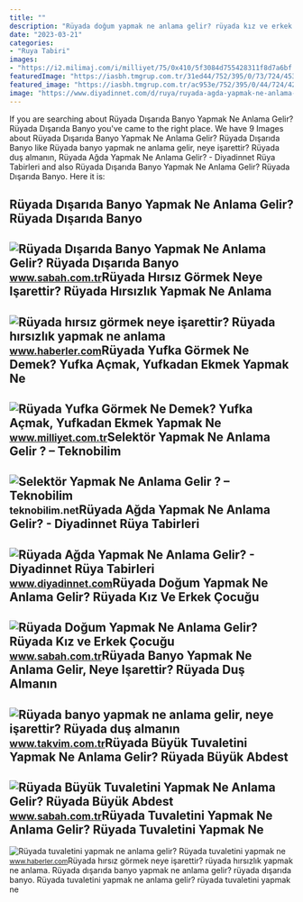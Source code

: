 ```yaml
---
title: ""
description: "Rüyada doğum yapmak ne anlama gelir? rüyada kız ve erkek çocuğu"
date: "2023-03-21"
categories:
- "Ruya Tabiri"
images:
- "https://i2.milimaj.com/i/milliyet/75/0x410/5f3084d755428311f8d7a6bf.jpg"
featuredImage: "https://iasbh.tmgrup.com.tr/31ed44/752/395/0/73/724/453?u=https://isbh.tmgrup.com.tr/sbh/2019/10/16/1571237749877.jpg"
featured_image: "https://iasbh.tmgrup.com.tr/ac953e/752/395/0/44/724/424?u=https://isbh.tmgrup.com.tr/sbh/2022/06/20/ruyada-disarida-banyo-yapmak-ne-anlama-gelir-ruyada-disarida-banyo-yapmanin-anlami-1655708699971.jpg"
image: "https://www.diyadinnet.com/d/ruya/ruyada-agda-yapmak-ne-anlama-gelir-2994.jpg"
---
```


If you are searching about Rüyada Dışarıda Banyo Yapmak Ne Anlama Gelir? Rüyada Dışarıda Banyo you've came to the right place. We have 9 Images about Rüyada Dışarıda Banyo Yapmak Ne Anlama Gelir? Rüyada Dışarıda Banyo like Rüyada banyo yapmak ne anlama gelir, neye işarettir? Rüyada duş almanın, Rüyada Ağda Yapmak Ne Anlama Gelir? - Diyadinnet Rüya Tabirleri and also Rüyada Dışarıda Banyo Yapmak Ne Anlama Gelir? Rüyada Dışarıda Banyo. Here it is:

Rüyada Dışarıda Banyo Yapmak Ne Anlama Gelir? Rüyada Dışarıda Banyo
-------------------------------------------------------------------

 ![Rüyada Dışarıda Banyo Yapmak Ne Anlama Gelir? Rüyada Dışarıda Banyo](https://iasbh.tmgrup.com.tr/ac953e/752/395/0/44/724/424?u=https://isbh.tmgrup.com.tr/sbh/2022/06/20/ruyada-disarida-banyo-yapmak-ne-anlama-gelir-ruyada-disarida-banyo-yapmanin-anlami-1655708699971.jpg) <small>www.sabah.com.tr</small>Rüyada Hırsız Görmek Neye Işarettir? Rüyada Hırsızlık Yapmak Ne Anlama
----------------------------------------------------------------------

 ![Rüyada hırsız görmek neye işarettir? Rüyada hırsızlık yapmak ne anlama](https://i.hbrcdn.com/haber/2021/11/15/ruyada-hirsiz-gormek-neye-isarettir-ruyada-14531510_5695_amp.jpg) <small>www.haberler.com</small>Rüyada Yufka Görmek Ne Demek? Yufka Açmak, Yufkadan Ekmek Yapmak Ne
-------------------------------------------------------------------

 ![Rüyada Yufka Görmek Ne Demek? Yufka Açmak, Yufkadan Ekmek Yapmak Ne](https://i2.milimaj.com/i/milliyet/75/0x410/5f3084d755428311f8d7a6bf.jpg) <small>www.milliyet.com.tr</small>Selektör Yapmak Ne Anlama Gelir ? – Teknobilim
----------------------------------------------

 ![Selektör Yapmak Ne Anlama Gelir ? – Teknobilim](https://teknobilim.net/storage/selektor-yapma-ne-demek.jpg) <small>teknobilim.net</small>Rüyada Ağda Yapmak Ne Anlama Gelir? - Diyadinnet Rüya Tabirleri
---------------------------------------------------------------

 ![Rüyada Ağda Yapmak Ne Anlama Gelir? - Diyadinnet Rüya Tabirleri](https://www.diyadinnet.com/d/ruya/ruyada-agda-yapmak-ne-anlama-gelir-2994.jpg) <small>www.diyadinnet.com</small>Rüyada Doğum Yapmak Ne Anlama Gelir? Rüyada Kız Ve Erkek Çocuğu
---------------------------------------------------------------

 ![Rüyada Doğum Yapmak Ne Anlama Gelir? Rüyada Kız ve Erkek Çocuğu](https://iasbh.tmgrup.com.tr/31ed44/752/395/0/73/724/453?u=https://isbh.tmgrup.com.tr/sbh/2019/10/16/1571237749877.jpg) <small>www.sabah.com.tr</small>Rüyada Banyo Yapmak Ne Anlama Gelir, Neye Işarettir? Rüyada Duş Almanın
-----------------------------------------------------------------------

 ![Rüyada banyo yapmak ne anlama gelir, neye işarettir? Rüyada duş almanın](https://iatkv.tmgrup.com.tr/208a89/0/0/0/0/0/0?u=https:%2f%2fitkv.tmgrup.com.tr%2falbum%2f2022%2f01%2f05%2fruyada-banyo-yapmak-ne-anlama-gelir-neye-isarettir-ruyada-dus-almanin-anlami-ve-yorumu-nedir-1641414656523.jpg&mw=1100&l=1) <small>www.takvim.com.tr</small>Rüyada Büyük Tuvaletini Yapmak Ne Anlama Gelir? Rüyada Büyük Abdest
-------------------------------------------------------------------

 ![Rüyada Büyük Tuvaletini Yapmak Ne Anlama Gelir? Rüyada Büyük Abdest](https://iasbh.tmgrup.com.tr/b4cd59/650/344/0/101/724/481?u=https://isbh.tmgrup.com.tr/sbh/2022/04/20/ruyada-buyuk-tuvaletini-yapmak-ne-anlama-gelir-ruyada-buyuk-abdest-yapmak-ve-temizlemek-anlami-1650438870540.jpg) <small>www.sabah.com.tr</small>Rüyada Tuvaletini Yapmak Ne Anlama Gelir? Rüyada Tuvaletini Yapmak Ne
---------------------------------------------------------------------

 ![Rüyada tuvaletini yapmak ne anlama gelir? Rüyada tuvaletini yapmak ne](https://foto.haberler.com/haber/2022/01/18/ruyada-tuvaletini-yapmak-ne-anlama-gelir-ruyada-14673108_4055_m.jpg) <small>www.haberler.com</small>Rüyada hırsız görmek neye işarettir? rüyada hırsızlık yapmak ne anlama. Rüyada dışarıda banyo yapmak ne anlama gelir? rüyada dışarıda banyo. Rüyada tuvaletini yapmak ne anlama gelir? rüyada tuvaletini yapmak ne
